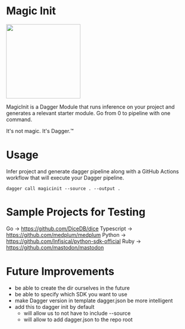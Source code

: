 # Magic Init 

<img src="https://upload.wikimedia.org/wikipedia/commons/thumb/2/25/Wizard_hat_and_wand.svg/1000px-Wizard_hat_and_wand.svg.png?20230507221104" height="200">

MagicInit is a Dagger Module that runs inference on your project and generates a relevant starter module. Go from 0 to pipeline with one command. 

It's not magic. It's Dagger.™

# Usage 

Infer project and generate dagger pipeline along with a GitHub Actions workflow that will execute your Dagger pipeline.

```
dagger call magicinit --source . --output .
```

# Sample Projects for Testing 

Go -> https://github.com/DiceDB/dice 
Typescript -> https://github.com/medplum/medplum
Python -> https://github.com/Infisical/python-sdk-official
Ruby -> https://github.com/mastodon/mastodon

# Future Improvements 
* be able to create the dir ourselves in the future 
* be able to specify which SDK you want to use 
* make Dagger version in template dagger.json be more intelligent
* add this to dagger init by default 
    * will allow us to not have to include --source
    * will allow to add dagger.json to the repo root

